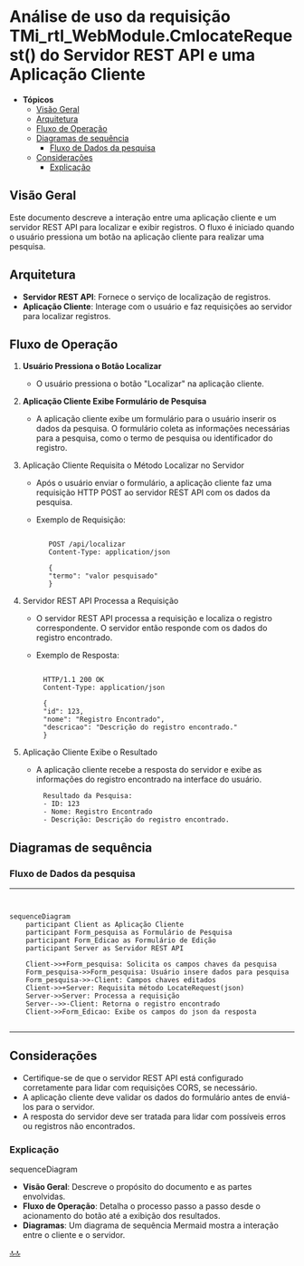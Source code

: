 <div class="header" id="myHeader">
  <div class="navbar" w3-include-html="/menu.inc"> </div>
</div>
<div class="title"><script> document.write(document.title);</script></div>  
<main>
<!-- markdownlint-disable-next-line -->
<span id="topo"><span>

<script type="application/x-javascript" src="/js/mermaid.min.js"></script>

# Análise de uso da requisição TMi_rtl_WebModule.CmlocateRequest() do Servidor REST API e uma Aplicação Cliente

- **Tópicos**
  - [Visão Geral](#visão-geral)
  - [Arquitetura](#arquitetura)
  - [Fluxo de Operação](#fluxo-de-operação)
  - [Diagramas de sequência](#diagramas-de-sequência)
    - [Fluxo de Dados da pesquisa](#fluxo-de-dados-da-pesquisa)
  - [Considerações](#considerações)
    - [Explicação](#explicação)

## Visão Geral

Este documento descreve a interação entre uma aplicação cliente e um servidor REST API para localizar e exibir registros. O fluxo é iniciado quando o usuário pressiona um botão na aplicação cliente para realizar uma pesquisa.

## Arquitetura

- **Servidor REST API**: Fornece o serviço de localização de registros.
- **Aplicação Cliente**: Interage com o usuário e faz requisições ao servidor para localizar registros.

## Fluxo de Operação

1. **Usuário Pressiona o Botão Localizar**

   - O usuário pressiona o botão "Localizar" na aplicação cliente.

2. **Aplicação Cliente Exibe Formulário de Pesquisa**

   - A aplicação cliente exibe um formulário para o usuário inserir os dados da pesquisa. O formulário coleta as informações necessárias para a pesquisa, como o termo de pesquisa ou identificador do registro.

3. Aplicação Cliente Requisita o Método Localizar no Servidor

   - Após o usuário enviar o formulário, a aplicação cliente faz uma requisição HTTP POST ao servidor REST API com os dados da pesquisa.

   - Exemplo de Requisição:

     ```text

        POST /api/localizar
        Content-Type: application/json

        {
        "termo": "valor pesquisado"
        }

     ```

4. Servidor REST API Processa a Requisição

   - O servidor REST API processa a requisição e localiza o registro correspondente. O servidor então responde com os dados do registro encontrado.

   - Exemplo de Resposta:

   ```text

        HTTP/1.1 200 OK
        Content-Type: application/json

        {
        "id": 123,
        "nome": "Registro Encontrado",
        "descricao": "Descrição do registro encontrado."
        }

   ```

5. Aplicação Cliente Exibe o Resultado

   - A aplicação cliente recebe a resposta do servidor e exibe as informações do registro encontrado na interface do usuário.

   ```text
        Resultado da Pesquisa:
        - ID: 123
        - Nome: Registro Encontrado
        - Descrição: Descrição do registro encontrado.
   
   ```

## Diagramas de sequência

### Fluxo de Dados da pesquisa

---
<pre><code class="language-mermaid"><div class="mermaid">

sequenceDiagram
    participant Client as Aplicação Cliente
    participant Form_pesquisa as Formulário de Pesquisa
    participant Form_Edicao as Formulário de Edição
    participant Server as Servidor REST API

    Client->>+Form_pesquisa: Solicita os campos chaves da pesquisa
    Form_pesquisa->>Form_pesquisa: Usuário insere dados para pesquisa
    Form_pesquisa->>-Client: Campos chaves editados
    Client->>+Server: Requisita método LocateRequest(json)
    Server->>Server: Processa a requisição
    Server-->>-Client: Retorna o registro encontrado
    Client->>Form_Edicao: Exibe os campos do json da resposta

</div></code></pre>

---

## Considerações

- Certifique-se de que o servidor REST API está configurado corretamente para lidar com requisições CORS, se necessário.
- A aplicação cliente deve validar os dados do formulário antes de enviá-los para o servidor.
- A resposta do servidor deve ser tratada para lidar com possíveis erros ou registros não encontrados.

### Explicação

 sequenceDiagram

- **Visão Geral**: Descreve o propósito do documento e as partes envolvidas.
- **Fluxo de Operação**: Detalha o processo passo a passo desde o acionamento do botão até a exibição dos resultados.
- **Diagramas**: Um diagrama de sequência Mermaid mostra a interação entre o cliente e o servidor.

<!-- markdownlint-disable-next-line -->
</main>

[🔝🔝](#topo "Retorna ao topo")
